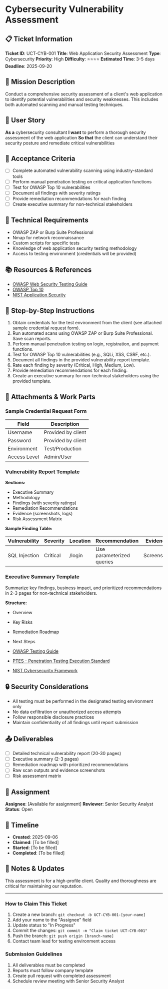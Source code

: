 # Cybersecurity Vulnerability Assessment

## 📋 Ticket Information

**Ticket ID**: UCT-CYB-001
**Title**: Web Application Security Assessment
**Type**: Cybersecurity
**Priority**: High
**Difficulty**: ⭐⭐⭐⭐
**Estimated Time**: 3-5 days
**Deadline**: 2025-09-20

## 🎯 Mission Description

Conduct a comprehensive security assessment of a client's web application to identify potential vulnerabilities and security weaknesses. This includes both automated scanning and manual testing techniques.

## 👤 User Story

**As a** cybersecurity consultant
**I want** to perform a thorough security assessment of the web application
**So that** the client can understand their security posture and remediate critical vulnerabilities

## 📝 Acceptance Criteria

- [ ] Complete automated vulnerability scanning using industry-standard tools
- [ ] Perform manual penetration testing on critical application functions
- [ ] Test for OWASP Top 10 vulnerabilities
- [ ] Document all findings with severity ratings
- [ ] Provide remediation recommendations for each finding
- [ ] Create executive summary for non-technical stakeholders

## 🔧 Technical Requirements

- OWASP ZAP or Burp Suite Professional
- Nmap for network reconnaissance
- Custom scripts for specific tests
- Knowledge of web application security testing methodology
- Access to testing environment (credentials will be provided)

## 📚 Resources & References

- [OWASP Web Security Testing Guide](https://owasp.org/www-project-web-security-testing-guide/)
- [OWASP Top 10](https://owasp.org/www-project-top-ten/)
- [NIST Application Security](https://csrc.nist.gov/publications/detail/sp/800-53/rev-5/final)

## 📝 Step-by-Step Instructions

1. Obtain credentials for the test environment from the client (see attached sample credential request form).
2. Run automated scans using OWASP ZAP or Burp Suite Professional. Save scan reports.
3. Perform manual penetration testing on login, registration, and payment functions.
4. Test for OWASP Top 10 vulnerabilities (e.g., SQLi, XSS, CSRF, etc.).
5. Document all findings in the provided vulnerability report template.
6. Rate each finding by severity (Critical, High, Medium, Low).
7. Provide remediation recommendations for each finding.
8. Create an executive summary for non-technical stakeholders using the provided template.

## 📎 Attachments & Work Parts


### Sample Credential Request Form

| Field         | Description                |
|---------------|----------------------------|
| Username      | Provided by client         |
| Password      | Provided by client         |
| Environment   | Test/Production            |
| Access Level  | Admin/User                 |

### Vulnerability Report Template

**Sections:**

- Executive Summary
- Methodology
- Findings (with severity ratings)
- Remediation Recommendations
- Evidence (screenshots, logs)
- Risk Assessment Matrix

**Sample Finding Table:**

| Vulnerability | Severity | Location | Recommendation | Evidence |
|---------------|----------|----------|----------------|----------|
| SQL Injection | Critical | /login   | Use parameterized queries | Screenshot |

### Executive Summary Template

Summarize key findings, business impact, and prioritized recommendations in 2-3 pages for non-technical stakeholders.

**Structure:**
- Overview
- Key Risks
- Remediation Roadmap
- Next Steps

- [OWASP Testing Guide](https://owasp.org/www-project-web-security-testing-guide/)
- [PTES - Penetration Testing Execution Standard](http://www.pentest-standard.org/)
- [NIST Cybersecurity Framework](https://www.nist.gov/cyberframework)

## 🔒 Security Considerations

- All testing must be performed in the designated testing environment only
- No data exfiltration or unauthorized access attempts
- Follow responsible disclosure practices
- Maintain confidentiality of all findings until report submission

## 📤 Deliverables

- [ ] Detailed technical vulnerability report (20-30 pages)
- [ ] Executive summary (2-3 pages)
- [ ] Remediation roadmap with prioritized recommendations
- [ ] Raw scan outputs and evidence screenshots
- [ ] Risk assessment matrix

## 👥 Assignment

**Assignee**: [Available for assignment]
**Reviewer**: Senior Security Analyst
**Status**: Open

## 📅 Timeline

- **Created**: 2025-09-06
- **Claimed**: [To be filled]
- **Started**: [To be filled]
- **Completed**: [To be filled]

## 💬 Notes & Updates

This assessment is for a high-profile client. Quality and thoroughness are critical for maintaining our reputation.

---

### How to Claim This Ticket

1. Create a new branch: `git checkout -b UCT-CYB-001-[your-name]`
2. Add your name to the "Assignee" field
3. Update status to "In Progress"
4. Commit the changes: `git commit -m "Claim ticket UCT-CYB-001"`
5. Push the branch: `git push origin [branch-name]`
6. Contact team lead for testing environment access

### Submission Guidelines

1. All deliverables must be completed
2. Reports must follow company template
3. Create pull request with completed assessment
4. Schedule review meeting with Senior Security Analyst
